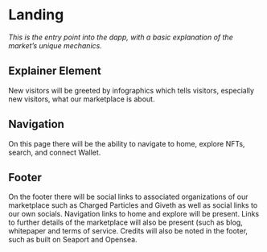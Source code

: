 # Landing



_This is the entry point into the dapp, with a basic explanation of the market’s unique mechanics._

## Explainer Element <a href="#explainer-element" id="explainer-element"></a>

New visitors will be greeted by infographics which tells visitors, especially new visitors, what our marketplace is about.

## Navigation <a href="#navigation" id="navigation"></a>

On this page there will be the ability to navigate to home, explore NFTs, search, and connect Wallet.&#x20;

## Footer <a href="#footer" id="footer"></a>

On the footer there will be social links to associated organizations of our marketplace such as Charged Particles and Giveth as well as social links to our own socials. Navigation links to home and explore will be present. Links to further details of the marketplace will also be present (such as blog, whitepaper and terms of service. Credits will also be noted in the footer, such as built on Seaport and Opensea.&#x20;
